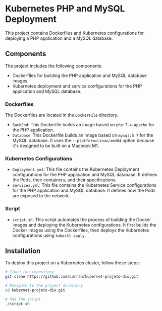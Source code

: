 # Kubernetes PHP and MySQL Deployment

This project contains Dockerfiles and Kubernetes configurations for deploying a PHP application and a MySQL database.

## Components

The project includes the following components:

- Dockerfiles for building the PHP application and MySQL database images.
- Kubernetes deployment and service configurations for the PHP application and MySQL database.

### Dockerfiles

The Dockerfiles are located in the `DockerFile` directory.

- `BackEnd`: This Dockerfile builds an image based on `php:7.4-apache` for the PHP application.
- `Database`: This Dockerfile builds an image based on `mysql:5.7` for the MySQL database. It uses the `--platform=linux/amd64` option because it's designed to be built on a Macbook M1.

### Kubernetes Configurations

- `Deployment.yml`: This file contains the Kubernetes Deployment configurations for the PHP application and MySQL database. It defines the Pods, their containers, and their specifications.
- `Services.yml`: This file contains the Kubernetes Service configurations for the PHP application and MySQL database. It defines how the Pods are exposed to the network.

### Script

- `script.sh`: This script automates the process of building the Docker images and deploying the Kubernetes configurations. It first builds the Docker images using the Dockerfiles, then deploys the Kubernetes configurations using `kubectl apply`.

## Installation

To deploy this project on a Kubernetes cluster, follow these steps:

```bash
# Clone the repository
git clone https://github.com/Lorran/kubernet-projeto-dio.git

# Navigate to the project directory
cd kubernet-projeto-dio.git

# Run the script
./script.sh
```
